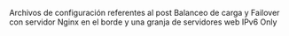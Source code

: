 Archivos de configuración referentes al post Balanceo de carga y Failover con servidor Nginx 
en el borde y una granja de servidores web IPv6 Only
